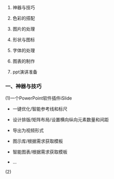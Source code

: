 1. 神器与技巧

2. 色彩的搭配

3. 图片的处理

4. 形状与图标

5. 字体的处理

6. 图表的制作

7. ppt演讲准备

### 一、神器与技巧

(1)一个PowerPoint软件插件iSlide

- 一键优化/智能参考线和标尺

- 设计排版/矩阵布局/设置横向纵向元素数量和间距

- 导出为视频形式

- 图示库/根据需求获取模板

- 智能图表/根据需求获取模板

- ...

(2) 
